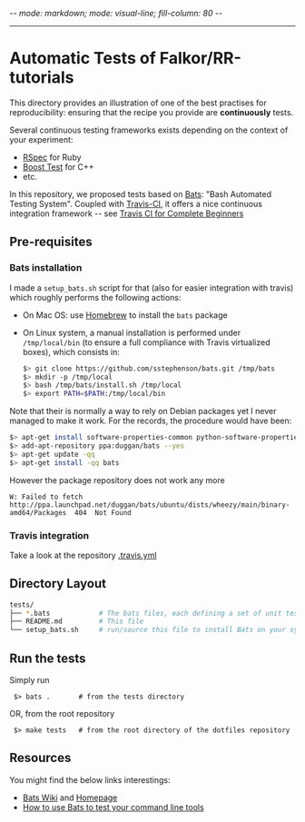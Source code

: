 -*- mode: markdown; mode: visual-line; fill-column: 80 -*-

-------------------------------------
# Automatic Tests of Falkor/RR-tutorials

This directory provides an illustration of one of the best practises for reproducibility: ensuring that the recipe you provide are **continuously** tests.

Several continuous testing frameworks exists depending on the context of your experiment:

* [RSpec](http://rspec.info/) for Ruby
* [Boost Test](http://www.boost.org/doc/libs/1_62_0/libs/test/doc/html/index.html) for C++
* etc.

In this repository, we proposed tests based on [Bats](https://github.com/sstephenson/bats): "Bash Automated Testing System".
Coupled with [Travis-CI](https://docs.travis-ci.com/), it offers a nice continuous integration framework -- see [Travis CI for Complete Beginners](https://docs.travis-ci.com/user/for-beginners)

## Pre-requisites

### Bats installation

I made a `setup_bats.sh` script for that (also for easier integration with travis) which roughly performs the following actions:

* On Mac OS: use [Homebrew](http://brew.sh/) to install the `bats` package
* On Linux system, a manual installation is performed under `/tmp/local/bin` (to ensure a full compliance with Travis virtualized boxes), which consists in:

   ```bash
   $> git clone https://github.com/sstephenson/bats.git /tmp/bats
   $> mkdir -p /tmp/local
   $> bash /tmp/bats/install.sh /tmp/local
   $> export PATH=$PATH:/tmp/local/bin
   ```

Note that their is normally a way to rely on Debian packages yet I never managed to make it work.
For the records, the procedure would have been:

```bash
$> apt-get install software-properties-common python-software-properties  # to get 'add-apt-repository'
$> add-apt-repository ppa:duggan/bats --yes
$> apt-get update -qq
$> apt-get install -qq bats
```
However the package repository does not work any more

    W: Failed to fetch http://ppa.launchpad.net/duggan/bats/ubuntu/dists/wheezy/main/binary-amd64/Packages  404  Not Found

### Travis integration

Take a look at the repository [.travis.yml](../.travis.yml)

## Directory Layout

```bash
tests/
├── *.bats            # The bats files, each defining a set of unit tests
├── README.md         # This file
└── setup_bats.sh     # run/source this file to install Bats on your system
```

## Run the tests

Simply run

     $> bats .       # from the tests directory

OR, from the root repository

     $> make tests   # from the root directory of the dotfiles repository

## Resources

You might find the below links interestings:

* [Bats Wiki](https://github.com/sstephenson/bats/wiki) and [Homepage](https://github.com/sstephenson/bats)
* [How to use Bats to test your command line tools](https://blog.engineyard.com/2014/bats-test-command-line-tools)
